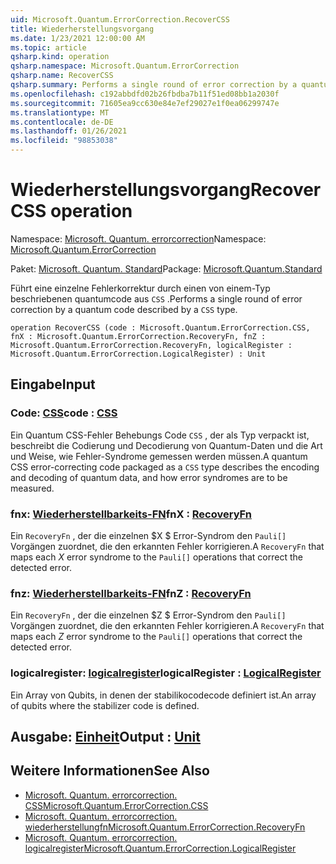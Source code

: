 ```yaml
---
uid: Microsoft.Quantum.ErrorCorrection.RecoverCSS
title: Wiederherstellungsvorgang
ms.date: 1/23/2021 12:00:00 AM
ms.topic: article
qsharp.kind: operation
qsharp.namespace: Microsoft.Quantum.ErrorCorrection
qsharp.name: RecoverCSS
qsharp.summary: Performs a single round of error correction by a quantum code described by a `CSS` type.
ms.openlocfilehash: c192abbdfd02b26fbdba7b11f51ed08bb1a2030f
ms.sourcegitcommit: 71605ea9cc630e84e7ef29027e1f0ea06299747e
ms.translationtype: MT
ms.contentlocale: de-DE
ms.lasthandoff: 01/26/2021
ms.locfileid: "98853038"
---
```

# <a name="recovercss-operation"></a><span data-ttu-id="1db75-102">Wiederherstellungsvorgang</span><span class="sxs-lookup"><span data-stu-id="1db75-102">RecoverCSS operation</span></span>

<span data-ttu-id="1db75-103">Namespace: [Microsoft. Quantum. errorcorrection](xref:Microsoft.Quantum.ErrorCorrection)</span><span class="sxs-lookup"><span data-stu-id="1db75-103">Namespace: [Microsoft.Quantum.ErrorCorrection](xref:Microsoft.Quantum.ErrorCorrection)</span></span>

<span data-ttu-id="1db75-104">Paket: [Microsoft. Quantum. Standard](https://nuget.org/packages/Microsoft.Quantum.Standard)</span><span class="sxs-lookup"><span data-stu-id="1db75-104">Package: [Microsoft.Quantum.Standard](https://nuget.org/packages/Microsoft.Quantum.Standard)</span></span>


<span data-ttu-id="1db75-105">Führt eine einzelne Fehlerkorrektur durch einen von einem-Typ beschriebenen quantumcode aus `CSS` .</span><span class="sxs-lookup"><span data-stu-id="1db75-105">Performs a single round of error correction by a quantum code described by a `CSS` type.</span></span>

```qsharp
operation RecoverCSS (code : Microsoft.Quantum.ErrorCorrection.CSS, fnX : Microsoft.Quantum.ErrorCorrection.RecoveryFn, fnZ : Microsoft.Quantum.ErrorCorrection.RecoveryFn, logicalRegister : Microsoft.Quantum.ErrorCorrection.LogicalRegister) : Unit
```


## <a name="input"></a><span data-ttu-id="1db75-106">Eingabe</span><span class="sxs-lookup"><span data-stu-id="1db75-106">Input</span></span>

### <a name="code--css"></a><span data-ttu-id="1db75-107">Code: [CSS](xref:Microsoft.Quantum.ErrorCorrection.CSS)</span><span class="sxs-lookup"><span data-stu-id="1db75-107">code : [CSS](xref:Microsoft.Quantum.ErrorCorrection.CSS)</span></span>

<span data-ttu-id="1db75-108">Ein Quantum CSS-Fehler Behebungs Code `CSS` , der als Typ verpackt ist, beschreibt die Codierung und Decodierung von Quantum-Daten und die Art und Weise, wie Fehler-Syndrome gemessen werden müssen.</span><span class="sxs-lookup"><span data-stu-id="1db75-108">A quantum CSS error-correcting code packaged as a `CSS` type describes the encoding and decoding of quantum data, and how error syndromes are to be measured.</span></span>


### <a name="fnx--recoveryfn"></a><span data-ttu-id="1db75-109">fnx: [Wiederherstellbarkeits-FN](xref:Microsoft.Quantum.ErrorCorrection.RecoveryFn)</span><span class="sxs-lookup"><span data-stu-id="1db75-109">fnX : [RecoveryFn](xref:Microsoft.Quantum.ErrorCorrection.RecoveryFn)</span></span>

<span data-ttu-id="1db75-110">Ein `RecoveryFn` , der die einzelnen $X $ Error-Syndrom den `Pauli[]` Vorgängen zuordnet, die den erkannten Fehler korrigieren.</span><span class="sxs-lookup"><span data-stu-id="1db75-110">A `RecoveryFn` that maps each $X$ error syndrome to the `Pauli[]` operations that correct the detected error.</span></span>


### <a name="fnz--recoveryfn"></a><span data-ttu-id="1db75-111">fnz: [Wiederherstellbarkeits-FN](xref:Microsoft.Quantum.ErrorCorrection.RecoveryFn)</span><span class="sxs-lookup"><span data-stu-id="1db75-111">fnZ : [RecoveryFn](xref:Microsoft.Quantum.ErrorCorrection.RecoveryFn)</span></span>

<span data-ttu-id="1db75-112">Ein `RecoveryFn` , der die einzelnen $Z $ Error-Syndrom den `Pauli[]` Vorgängen zuordnet, die den erkannten Fehler korrigieren.</span><span class="sxs-lookup"><span data-stu-id="1db75-112">A `RecoveryFn` that maps each $Z$ error syndrome to the `Pauli[]` operations that correct the detected error.</span></span>


### <a name="logicalregister--logicalregister"></a><span data-ttu-id="1db75-113">logicalregister: [logicalregister](xref:Microsoft.Quantum.ErrorCorrection.LogicalRegister)</span><span class="sxs-lookup"><span data-stu-id="1db75-113">logicalRegister : [LogicalRegister](xref:Microsoft.Quantum.ErrorCorrection.LogicalRegister)</span></span>

<span data-ttu-id="1db75-114">Ein Array von Qubits, in denen der stabilikocodecode definiert ist.</span><span class="sxs-lookup"><span data-stu-id="1db75-114">An array of qubits where the stabilizer code is defined.</span></span>



## <a name="output--unit"></a><span data-ttu-id="1db75-115">Ausgabe: [Einheit](xref:microsoft.quantum.lang-ref.unit)</span><span class="sxs-lookup"><span data-stu-id="1db75-115">Output : [Unit](xref:microsoft.quantum.lang-ref.unit)</span></span>



## <a name="see-also"></a><span data-ttu-id="1db75-116">Weitere Informationen</span><span class="sxs-lookup"><span data-stu-id="1db75-116">See Also</span></span>

- [<span data-ttu-id="1db75-117">Microsoft. Quantum. errorcorrection. CSS</span><span class="sxs-lookup"><span data-stu-id="1db75-117">Microsoft.Quantum.ErrorCorrection.CSS</span></span>](xref:Microsoft.Quantum.ErrorCorrection.CSS)
- [<span data-ttu-id="1db75-118">Microsoft. Quantum. errorcorrection. wiederherstellungfn</span><span class="sxs-lookup"><span data-stu-id="1db75-118">Microsoft.Quantum.ErrorCorrection.RecoveryFn</span></span>](xref:Microsoft.Quantum.ErrorCorrection.RecoveryFn)
- [<span data-ttu-id="1db75-119">Microsoft. Quantum. errorcorrection. logicalregister</span><span class="sxs-lookup"><span data-stu-id="1db75-119">Microsoft.Quantum.ErrorCorrection.LogicalRegister</span></span>](xref:Microsoft.Quantum.ErrorCorrection.LogicalRegister)